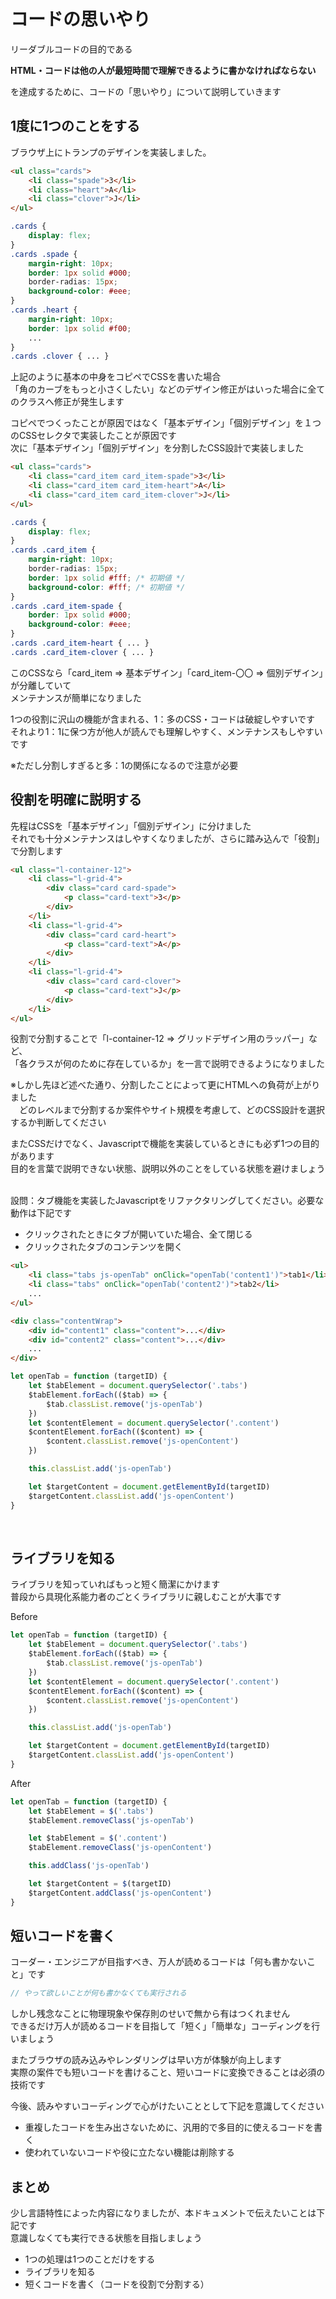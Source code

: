 # コードの思いやり
リーダブルコードの目的である

**HTML・コードは他の人が最短時間で理解できるように書かなければならない**

を達成するために、コードの「思いやり」について説明していきます

## 1度に1つのことをする

ブラウザ上にトランプのデザインを実装しました。

```HTML
<ul class="cards">
    <li class="spade">3</li>
    <li class="heart">A</li>
    <li class="clover">J</li>
</ul>
```

```CSS
.cards {
    display: flex;
}
.cards .spade {
    margin-right: 10px;
    border: 1px solid #000;
    border-radias: 15px;
    background-color: #eee;
}
.cards .heart {
    margin-right: 10px;
    border: 1px solid #f00;
    ...
}
.cards .clover { ... }
```

上記のように基本の中身をコピペでCSSを書いた場合<br>
「角のカーブをもっと小さくしたい」などのデザイン修正がはいった場合に全てのクラスへ修正が発生します<br>

コピペでつくったことが原因ではなく「基本デザイン」「個別デザイン」を１つのCSSセレクタで実装したことが原因です<br>
次に「基本デザイン」「個別デザイン」を分割したCSS設計で実装しました

```HTML
<ul class="cards">
    <li class="card_item card_item-spade">3</li>
    <li class="card_item card_item-heart">A</li>
    <li class="card_item card_item-clover">J</li>
</ul>
```

```CSS
.cards {
    display: flex;
}
.cards .card_item {
    margin-right: 10px;
    border-radias: 15px;
    border: 1px solid #fff; /* 初期値 */
    background-color: #fff; /* 初期値 */
}
.cards .card_item-spade {
    border: 1px solid #000;
    background-color: #eee;
}
.cards .card_item-heart { ... }
.cards .card_item-clover { ... }
```

このCSSなら「card_item => 基本デザイン」「card_item-〇〇 => 個別デザイン」が分離していて<br>
メンテナンスが簡単になりました<br>

1つの役割に沢山の機能が含まれる、1：多のCSS・コードは破綻しやすいです<br>
それより1：1に保つ方が他人が読んでも理解しやすく、メンテナンスもしやすいです<br>

※ただし分割しすぎると多：1の関係になるので注意が必要

## 役割を明確に説明する

先程はCSSを「基本デザイン」「個別デザイン」に分けました<br>
それでも十分メンテナンスはしやすくなりましたが、さらに踏み込んで「役割」で分割します<br>

```HTML
<ul class="l-container-12">
    <li class="l-grid-4">
        <div class="card card-spade">
            <p class="card-text">3</p>
        </div>
    </li>
    <li class="l-grid-4">
        <div class="card card-heart">
            <p class="card-text">A</p>
        </div>
    </li>
    <li class="l-grid-4">
        <div class="card card-clover">
            <p class="card-text">J</p>
        </div>
    </li>
</ul>
```

役割で分割することで「l-container-12 => グリッドデザイン用のラッパー」など、<br>
「各クラスが何のために存在しているか」を一言で説明できるようになりました<br>

※しかし先ほど述べた通り、分割したことによって更にHTMLへの負荷が上がりました<br>
　どのレベルまで分割するか案件やサイト規模を考慮して、どのCSS設計を選択するか判断してください

またCSSだけでなく、Javascriptで機能を実装しているときにも必ず1つの目的があります<br>
目的を言葉で説明できない状態、説明以外のことをしている状態を避けましょう

<br>
設問：タブ機能を実装したJavascriptをリファクタリングしてください。必要な動作は下記です

- クリックされたときにタブが開いていた場合、全て閉じる
- クリックされたタブのコンテンツを開く

```HTML
<ul>
    <li class="tabs js-openTab" onClick="openTab('content1')">tab1</li>
    <li class="tabs" onClick="openTab('content2')">tab2</li>
    ...
</ul>

<div class="contentWrap">
    <div id="content1" class="content">...</div>
    <div id="content2" class="content">...</div>
    ...
</div>
```

```Javascript
let openTab = function (targetID) {
    let $tabElement = document.querySelector('.tabs')
    $tabElement.forEach(($tab) => {
        $tab.classList.remove('js-openTab')
    })
    let $contentElement = document.querySelector('.content')
    $contentElement.forEach(($content) => {
        $content.classList.remove('js-openContent')
    })

    this.classList.add('js-openTab')

    let $targetContent = document.getElementById(targetID)
    $targetContent.classList.add('js-openContent')
}
```

<br>

## ライブラリを知る
ライブラリを知っていればもっと短く簡潔にかけます<br>
普段から具現化系能力者のごとくライブラリに親しむことが大事です

Before

```Javascript
let openTab = function (targetID) {
    let $tabElement = document.querySelector('.tabs')
    $tabElement.forEach(($tab) => {
        $tab.classList.remove('js-openTab')
    })
    let $contentElement = document.querySelector('.content')
    $contentElement.forEach(($content) => {
        $content.classList.remove('js-openContent')
    })

    this.classList.add('js-openTab')

    let $targetContent = document.getElementById(targetID)
    $targetContent.classList.add('js-openContent')
}
```

After

```Javascript
let openTab = function (targetID) {
    let $tabElement = $('.tabs')
    $tabElement.removeClass('js-openTab')

    let $tabElement = $('.content')
    $tabElement.removeClass('js-openContent')

    this.addClass('js-openTab')

    let $targetContent = $(targetID)
    $targetContent.addClass('js-openContent')
}
```

## 短いコードを書く

コーダー・エンジニアが目指すべき、万人が読めるコードは「何も書かないこと」です

```Javascript
// やって欲しいことが何も書かなくても実行される
```

しかし残念なことに物理現象や保存則のせいで無から有はつくれません<br>
できるだけ万人が読めるコードを目指して「短く」「簡単な」コーディングを行いましょう

またブラウザの読み込みやレンダリングは早い方が体験が向上します<br>
実際の案件でも短いコードを書けること、短いコードに変換できることは必須の技術です<br>

今後、読みやすいコーディングで心がけたいこととして下記を意識してください

- 重複したコードを生み出さないために、汎用的で多目的に使えるコードを書く
- 使われていないコードや役に立たない機能は削除する

## まとめ

少し言語特性によった内容になりましたが、本ドキュメントで伝えたいことは下記です<br>
意識しなくても実行できる状態を目指しましょう

- 1つの処理は1つのことだけをする
- ライブラリを知る
- 短くコードを書く（コードを役割で分割する）
